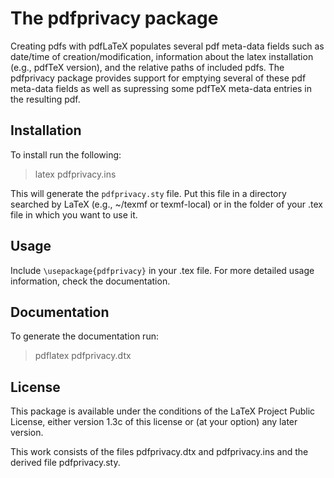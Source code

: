 # The pdfprivacy package

Creating pdfs with pdfLaTeX populates several pdf meta-data fields such as date/time of creation/modification, information about the latex installation (e.g., pdfTeX version), and the relative paths of included pdfs.
The pdfprivacy package provides support for emptying several of these pdf meta-data fields as well as supressing some pdfTeX meta-data entries in the resulting pdf.

## Installation

To install run the following:

> latex pdfprivacy.ins

This will generate the `pdfprivacy.sty` file.
Put this file in a directory searched by LaTeX (e.g., ~/texmf or texmf-local) or in the folder of your .tex file in which you want to use it.

## Usage

Include `\usepackage{pdfprivacy}` in your .tex file.
For more detailed usage information, check the documentation.

## Documentation

To generate the documentation run:

> pdflatex pdfprivacy.dtx

## License

This package is available under the conditions of the LaTeX Project Public License, either version 1.3c of this license or (at your option) any later version.

This work consists of the files pdfprivacy.dtx and pdfprivacy.ins and the derived file pdfprivacy.sty.

